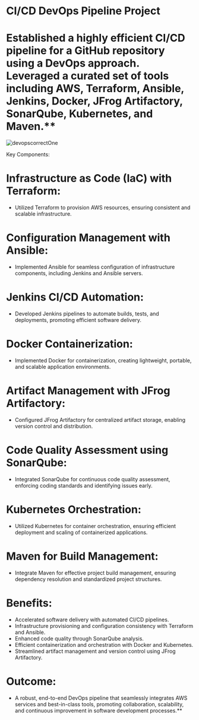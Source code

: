 # CI/CD DevOps Pipeline Project


# Established a highly efficient CI/CD pipeline for a GitHub repository using a DevOps approach. Leveraged a curated set of tools including AWS, Terraform, Ansible, Jenkins, Docker, JFrog Artifactory, SonarQube, Kubernetes, and Maven.**

![devopscorrectOne](https://github.com/titusnangitech/tito_devops_project/assets/128609800/9aaa2d0a-732e-4d66-aaf1-11038a4f7a66)


Key Components:

# Infrastructure as Code (IaC) with Terraform:

- Utilized Terraform to provision AWS resources, ensuring consistent and scalable infrastructure.

# Configuration Management with Ansible:

- Implemented Ansible for seamless configuration of infrastructure components, including Jenkins and Ansible servers.

# Jenkins CI/CD Automation:

- Developed Jenkins pipelines to automate builds, tests, and deployments, promoting efficient software delivery.

# Docker Containerization:

- Implemented Docker for containerization, creating lightweight, portable, and scalable application environments.

# Artifact Management with JFrog Artifactory:

- Configured JFrog Artifactory for centralized artifact storage, enabling version control and distribution.

# Code Quality Assessment using SonarQube:

- Integrated SonarQube for continuous code quality assessment, enforcing coding standards and identifying issues early.

# Kubernetes Orchestration:

- Utilized Kubernetes for container orchestration, ensuring efficient deployment and scaling of containerized applications.

# Maven for Build Management:

- Integrate Maven for effective project build management, ensuring dependency resolution and standardized project structures.

# Benefits:

- Accelerated software delivery with automated CI/CD pipelines.
- Infrastructure provisioning and configuration consistency with Terraform and Ansible.
- Enhanced code quality through SonarQube analysis.
- Efficient containerization and orchestration with Docker and Kubernetes.
- Streamlined artifact management and version control using JFrog Artifactory.


# Outcome:
  
- A robust, end-to-end DevOps pipeline that seamlessly integrates AWS services and best-in-class tools, promoting collaboration, scalability, and continuous improvement in software development processes.**






